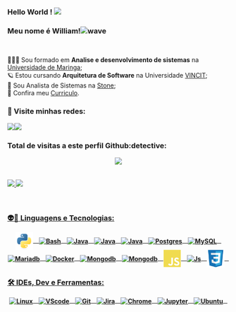 ### Hello World !  <img src="https://github.com/TheDudeThatCode/TheDudeThatCode/blob/master/Assets/Earth.gif" width="24px">

<h3>Meu nome é William!<img alt="wave" src="https://raw.githubusercontent.com/MartinHeinz/MartinHeinz/master/wave.gif" width="30px">  </h3>  <br>

<p align="left">
👨🏽‍💻 Sou formado em <b>Analise e desenvolvimento de sistemas</b> na <a href = "https://www.unicesumar.edu.br/">Universidade de Maringa</a>;<br> 
🪐 Estou cursando <b>Arquitetura de Software</b> na Universidade <a href = "https://www.faculdadevincit.edu.br/">VINCIT</a>;<br> 
💼 Sou Analista de Sistemas na <a href = "https://www.stone.com.br/">Stone</a>;<br>
📄 Confira meu <a href="https://drive.google.com/file/d/1YKyH67rkE83l2RdXymaO1An0onifImAd/view?usp=drive_link">Curriculo</a>.<br>
  
<h3><b>🔦 Visite minhas redes:<b></h3>
<div align="left" style="display: flex">
<a href="https://www.instagram.com/w.coelho.s/" target="_blank"><img src="https://img.shields.io/badge/@w.coelho.s-%23E4405F.svg?&style=for-the-badge&logo=instagram&logoColor=white"></a>
<a href="https://www.linkedin.com/in/williamcoelhoads/" target="_blank"><img src="https://img.shields.io/badge/williamcoelhoads-%230077B5.svg?&style=for-the-badge&logo=linkedin&logoColor=white"></a>
</div>
<div>
<h3><b>Total de visitas a este perfil Github:detective:<b></h3>
 <p align="center"> 
   <img alingn="center" src="https://profile-counter.glitch.me/wyllamcoelhoads/count.svg"/>
 </p>
</div>
<br>
<div>
<a href="https://github.com/wyllamcoelhoads">
<img height="180em" src="https://github-readme-stats.vercel.app/api/top-langs/?username=wyllamcoelhoads&layout=compact&langs_count=100&theme=dark"/>
<img height="180em" src="https://github-readme-stats.vercel.app/api?username=wyllamcoelhoads&show_icons=true&theme=dark&include_all_commits=true&count_private=true"/>
</div>
<br>
<div style="display: inline_block"><br>
<h3><b>👽👾 Linguagens e Tecnologias:<b></h3>
<p align="center">
<img title="Python"  align="center" alt="Python" height="40" width="40" src="https://raw.githubusercontent.com/devicons/devicon/master/icons/python/python-original.svg">
&nbsp;&nbsp;
<img title="Bash" align="center" alt="Bash" height="40" width="40" src="https://cdn.jsdelivr.net/gh/devicons/devicon/icons/bash/bash-original.svg">
&nbsp;&nbsp;
<img title="Java" align="center" alt="Java" height="40" width="40" src="https://cdn.jsdelivr.net/gh/devicons/devicon/icons/java/java-plain.svg">
&nbsp;&nbsp;
<img title="C" align="center" alt="Java" height="40" width="40" src="https://cdn.jsdelivr.net/gh/devicons/devicon/icons/c/c-original.svg">
&nbsp;&nbsp;
<img title="C++" align="center" alt="Java" height="40" width="40" src="https://cdn.worldvectorlogo.com/logos/c.svg">
&nbsp;&nbsp;
<img title="Postgres" align="center" alt="Postgres" height="40" width="40" src="https://profilinator.rishav.dev/skills-assets/postgresql-original-wordmark.svg">
&nbsp;&nbsp;
<img title="MySQL" align="center" alt="MySQL" height="40" width="40" src="https://cdn.jsdelivr.net/gh/devicons/devicon/icons/mysql/mysql-original.svg">
&nbsp;&nbsp;
<img title="Mariadb" align="center" alt="Mariadb" height="40" width="40" src="https://www.vectorlogo.zone/logos/mariadb/mariadb-icon.svg">
&nbsp;&nbsp;
<img title="Docker" align="center" alt="Docker" height="40" width="40" src="https://cdn.jsdelivr.net/gh/devicons/devicon/icons/docker/docker-plain.svg">
&nbsp;&nbsp;
<img title="Mongodb" align="center" alt="Mongodb" height="40" width="40" src="https://profilinator.rishav.dev/skills-assets/mongodb-original-wordmark.svg">
&nbsp;&nbsp;
<img title="Angular" align="center" alt="Mongodb" height="40" width="40" src="https://cdn.worldvectorlogo.com/logos/angular-icon-1.svg">
&nbsp;&nbsp;
<img title="JavaScript" align="center" alt="Js" height="40" width="40" src="https://raw.githubusercontent.com/devicons/devicon/master/icons/javascript/javascript-plain.svg">
&nbsp;&nbsp;
<img title="Typescript" align="center" alt="Js" height="40" width="40" src="https://cdn.worldvectorlogo.com/logos/typescript.svg"> 
&nbsp;&nbsp;
<img title="CSS" align="center" alt="CSS" height="40" width="40" src="https://raw.githubusercontent.com/devicons/devicon/master/icons/css3/css3-original.svg">
&nbsp;&nbsp;
</p>
</div>
<h3><b>🛠️ IDEs, Dev e Ferramentas:<b></h3>
<p align="center">
<img title="Linux" align="center" alt="Linux" height="40" width="40" src="https://cdn.jsdelivr.net/gh/devicons/devicon/icons/linux/linux-original.svg">
&nbsp;&nbsp;
<img title="VScode" align="center" alt="VScode" height="40" width="40" src="https://cdn.jsdelivr.net/gh/devicons/devicon/icons/vscode/vscode-original.svg">
&nbsp;&nbsp;
<img title="Git" align="center" alt="Git" height="40" width="40" src="https://cdn.jsdelivr.net/gh/devicons/devicon/icons/git/git-plain.svg">
&nbsp;&nbsp;
<img title="Jira" align="center" alt="Jira" height="40" width="40" src="https://cdn.jsdelivr.net/gh/devicons/devicon/icons/jira/jira-original.svg">
&nbsp;&nbsp;
<img title="Chrome" align="center" alt="Chrome" height="40" width="40" src="https://cdn.jsdelivr.net/gh/devicons/devicon/icons/chrome/chrome-original-wordmark.svg">
&nbsp;&nbsp;
<img title="Jupyter" align="center" alt="Jupyter" height="40" width="40" src="https://cdn.jsdelivr.net/gh/devicons/devicon/icons/jupyter/jupyter-original-wordmark.svg">
&nbsp;&nbsp;
<img title="Ubuntu" align="center" alt="Ubuntu" height="40" width="40" src="https://cdn.jsdelivr.net/gh/devicons/devicon/icons/ubuntu/ubuntu-plain-wordmark.svg">
&nbsp;&nbsp;
</p>
<br>

 
                                                                                                         
